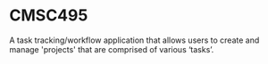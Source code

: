 # CMSC495
A task tracking/workflow application that allows users to create and manage 'projects' that are comprised of various ‘tasks’.
